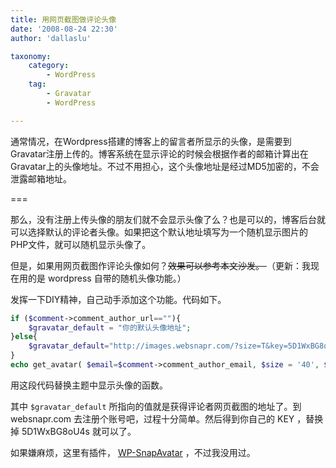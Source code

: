 ```yaml
---
title: 用网页截图做评论头像
date: '2008-08-24 22:30'
author: 'dallaslu'

taxonomy:
    category:
        - WordPress
    tag:
        - Gravatar
        - WordPress

---
```

通常情况，在Wordpress搭建的博客上的留言者所显示的头像，是需要到Gravatar注册上传的。博客系统在显示评论的时候会根据作者的邮箱计算出在Gravatar上的头像地址。不过不用担心，这个头像地址是经过MD5加密的，不会泄露邮箱地址。

===

那么，没有注册上传头像的朋友们就不会显示头像了么？也是可以的，博客后台就可以选择默认的评论者头像。如果把这个默认地址填写为一个随机显示图片的PHP文件，就可以随机显示头像了。

但是，如果用网页截图作评论头像如何？<del>效果可以参考本文沙发。 </del>（更新：我现在用的是 wordpress 自带的随机头像功能。）

发挥一下DIY精神，自己动手添加这个功能。代码如下。

```php
if ($comment->comment_author_url==""){
    $gravatar_default = "你的默认头像地址";
}else{
    $gravatar_default="http://images.websnapr.com/?size=T&key=5D1WxBG8oU4s&url=$comment->comment_author_url";
}
echo get_avatar( $email=$comment->comment_author_email, $size = '40', $default = $gravatar_default);?>
```

用这段代码替换主题中显示头像的函数。

其中 `$gravatar_default` 所指向的值就是获得评论者网页截图的地址了。到 websnapr.com 去注册个账号吧，过程十分简单。然后得到你自己的 KEY ，替换掉 5D1WxBG8oU4s 就可以了。

如果嫌麻烦，这里有插件， <a href="http://fisio.cn/wp-snapavatar-plugin.html" rel="nofollow">WP-SnapAvatar</a> ，不过我没用过。
